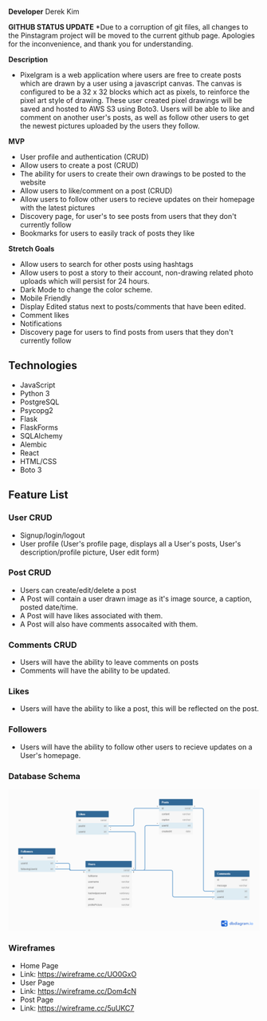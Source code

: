 **Developer** Derek Kim

**GITHUB STATUS UPDATE**
*Due to a corruption of git files, all changes to the Pinstagram project will be moved to the current github page. Apologies for the inconvenience, and thank you for understanding.

**Description**
* Pixelgram is a web application where users are free to create posts which are drawn by a user using a javascript canvas.
The canvas is configured to be a 32 x 32 blocks which act as pixels, to reinforce the pixel art style of drawing.
These user created pixel drawings will be saved and hosted to AWS S3 using Boto3.
Users will be able to like and comment on another user's posts, as well as follow other users to get the newest pictures uploaded by the users they follow.

**MVP**
* User profile and authentication (CRUD)
* Allow users to create a post (CRUD)
* The ability for users to create their own drawings to be posted to the website
* Allow users to like/comment on a post (CRUD)
* Allow users to follow other users to recieve updates on their homepage with the latest pictures
* Discovery page, for user's to see posts from users that they don't currently follow
* Bookmarks for users to easily track of posts they like

**Stretch Goals**
* Allow users to search for other posts using hashtags
* Allow users to post a story to their account, non-drawing related photo uploads which will persist for 24 hours.
* Dark Mode to change the color scheme.
* Mobile Friendly
* Display Edited status next to posts/comments that have been edited.
* Comment likes
* Notifications
* Discovery page for users to find posts from users that they don't currently follow

## Technologies
 - JavaScript
 - Python 3
 - PostgreSQL
 - Psycopg2
 - Flask
 - FlaskForms
 - SQLAlchemy
 - Alembic
 - React
 - HTML/CSS
 - Boto 3

 ## Feature List
 ### User CRUD
  - Signup/login/logout
  - User profile (User's profile page, displays all a User's posts, User's description/profile picture, User edit form)

 ### Post CRUD
  - Users can create/edit/delete a post
  - A Post will contain a user drawn image as it's image source, a caption, posted date/time.
  - A Post will have likes associated with them.
  - A Post will also have comments assocaited with them.

 ### Comments CRUD
  - Users will have the ability to leave comments on posts
  - Comments will have the ability to be updated.

 ### Likes
  - Users will have the ability to like a post, this will be reflected on the post.

 ### Followers
  - Users will have the ability to follow other users to recieve updates on a User's homepage.

 ### Database Schema
  ![Pixelgram Database Schema](/assets/PixelgramDBSchema.png)
 ### Wireframes
  - Home Page
   - Link: https://wireframe.cc/UO0GxO
  - User Page
   - Link: https://wireframe.cc/Dom4cN
  - Post Page
   - Link: https://wireframe.cc/5uUKC7
